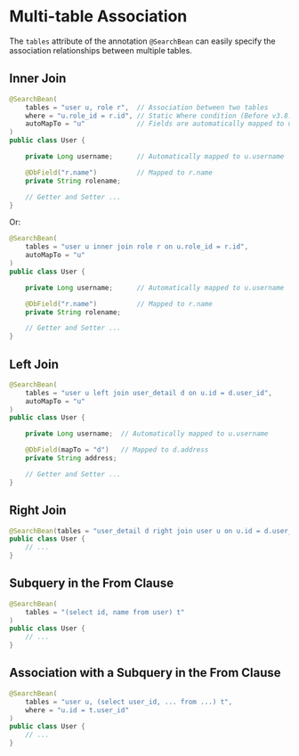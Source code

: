 # Multi-table Association

The `tables` attribute of the annotation `@SearchBean` can easily specify the association relationships between multiple tables.

## Inner Join

```java
@SearchBean(
    tables = "user u, role r",  // Association between two tables
    where = "u.role_id = r.id", // Static Where condition (Before v3.8.0, it was written as joinCond)
    autoMapTo = "u"             // Fields are automatically mapped to u by default
) 
public class User {

    private Long username;      // Automatically mapped to u.username

    @DbField("r.name")          // Mapped to r.name
    private String rolename;

    // Getter and Setter ...
}
```

Or:

```java
@SearchBean(
    tables = "user u inner join role r on u.role_id = r.id",
    autoMapTo = "u"
) 
public class User {

    private Long username;      // Automatically mapped to u.username

    @DbField("r.name")          // Mapped to r.name
    private String rolename;

    // Getter and Setter ...
}
```

## Left Join

```java
@SearchBean(
    tables = "user u left join user_detail d on u.id = d.user_id",
    autoMapTo = "u"
) 
public class User {

    private Long username;  // Automatically mapped to u.username

    @DbField(mapTo = "d")   // Mapped to d.address
    private String address;

    // Getter and Setter ...
}
```

## Right Join

```java
@SearchBean(tables = "user_detail d right join user u on u.id = d.user_id")
public class User {
    // ...
}
```

## Subquery in the From Clause

```java
@SearchBean(
    tables = "(select id, name from user) t"
) 
public class User {
    // ...
}
```

## Association with a Subquery in the From Clause

```java
@SearchBean(
    tables = "user u, (select user_id, ... from ...) t", 
    where = "u.id = t.user_id"
) 
public class User {
    // ...
}
```